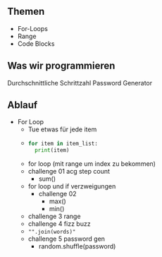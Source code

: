 ## Themen 
* For-Loops
* Range
* Code Blocks

## Was wir programmieren
Durchschnittliche Schrittzahl
Password Generator

## Ablauf
* For Loop
  * Tue etwas für jede item
  * ```python
    for item in item_list:
      print(item)
    ```
  * for loop (mit range um index zu bekommen)
  * challenge 01 acg step count
    * sum()
  * for loop und if verzweigungen
    * challenge 02
      * max()
      * min()
  * challenge 3 range
  * challenge 4 fizz buzz
  * `"".join(words)"`
  * challenge 5 password gen
    * random.shuffle(password)